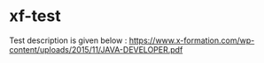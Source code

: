 # xf-test
Test description is given below :
https://www.x-formation.com/wp-content/uploads/2015/11/JAVA-DEVELOPER.pdf
